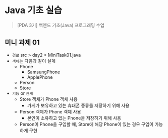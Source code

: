 # Java 기초 실습
> [PDA 3기] 백엔드 기초(Java) 프로그래밍 수업
## 미니 과제 01
- `경로` src > day2 > MiniTask01.java
- `객체`는 다음과 같이 설계
  - Phone
    - SamsungPhone
    - ApplePhone
  - Person
  - Store
- `기능` or `관계`
  - Store 객체가 Phone 객체 사용
    - 가게가 보유하고 있는 휴대폰 종류를 저장하기 위해 사용
  - Person 객체가 Phone 객체 사용
    - 본인이 소유하고 있는 Phone을 저장하기 위해 사용
  - Person이 Phone을 구입할 때, Store에 해당 Phone이 있는 경우 구입이 가능하게 구현